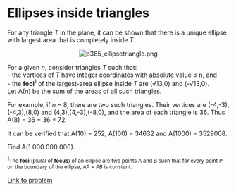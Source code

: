 # Ellipses inside triangles

<p>
For any triangle <var>T</var> in the plane, it can be shown that there is a unique ellipse with largest area that is completely inside <var>T</var>.
</p><p align="center">
<img src="project/images/p385_ellipsetriangle.png" alt="p385_ellipsetriangle.png" /></p>
<p>
For a given <var>n</var>, consider triangles <var>T</var> such that:<br />
- the vertices of <var>T</var> have integer coordinates with absolute value ≤ n, and <br />
- the <b>foci</b><sup>1</sup> of the largest-area ellipse inside <var>T</var> are (√13,0) and (-√13,0).<br />
Let A(<var>n</var>) be the sum of the areas of all such triangles.
</p>
<p>
For example, if <var>n</var> = 8, there are two such triangles. Their vertices are (-4,-3),(-4,3),(8,0) and (4,3),(4,-3),(-8,0), and the area of each triangle is 36. Thus A(8) = 36 + 36 = 72.
</p>
<p>
It can be verified that A(10) = 252, A(100) = 34632 and A(1000) = 3529008.
</p>
<p>
Find A(1 000 000 000).
</p>
<p>

<span style="font-size:smaller;"><sup>1</sup>The <b>foci</b> (plural of <b>focus</b>) of an ellipse are two points A and B such that for every point P on the boundary of the ellipse, <var>AP</var> + <var>PB</var> is constant.</span>


</p>




[Link to problem](https://projecteuler.net/problem=385)
